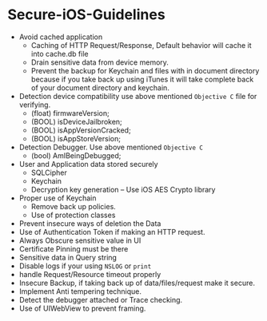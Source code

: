 # Secure-iOS-Guidelines

  - Avoid cached application
      - Caching of HTTP Request/Response, Default behavior will cache it into cache.db file
      - Drain sensitive data from device memory.
      - Prevent the backup for Keychain and files with in document directory because if you take back up using iTunes it will take complete back of your document directory and keychain.
  - Detection device compatibility use above mentioned `Objective C` file for verifying.
      - (float) firmwareVersion;
      - (BOOL) isDeviceJailbroken;
      - (BOOL) isAppVersionCracked;
      - (BOOL) isAppStoreVersion;
  - Detection Debugger. Use above mentioned `Objective C`
      - (bool) AmIBeingDebugged;
  - User and Application data stored securely
      - SQLCipher
      - Keychain
      - Decryption key generation – Use iOS AES Crypto library 
  - Proper use of Keychain
      - Remove back up policies.
      - Use of protection classes
  - Prevent insecure ways of deletion the Data
  - Use of Authentication Token if making an HTTP request.
  - Always Obscure sensitive value in UI
  - Certificate Pinning must be there
  - Sensitive data in Query string 
  - Disable logs if your using `NSLOG` or `print`
  - handle Request/Resource timeout properly
  - Insecure Backup, if taking back up of data/files/request make it secure.
  - Implement Anti tempering technique.
  - Detect the debugger attached or Trace checking.
  - Use of UIWebView to prevent framing.

